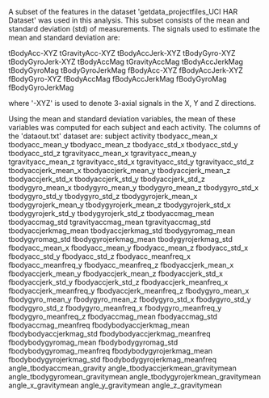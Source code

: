A subset of the features in the dataset 'getdata_projectfiles_UCI HAR Dataset' was used in this analysis. This subset consists of the mean and standard deviation (std) of measurements. The signals used to estimate the mean and standard deviation are:

tBodyAcc-XYZ
tGravityAcc-XYZ
tBodyAccJerk-XYZ
tBodyGyro-XYZ
tBodyGyroJerk-XYZ
tBodyAccMag
tGravityAccMag
tBodyAccJerkMag
tBodyGyroMag
tBodyGyroJerkMag
fBodyAcc-XYZ
fBodyAccJerk-XYZ
fBodyGyro-XYZ
fBodyAccMag
fBodyAccJerkMag
fBodyGyroMag
fBodyGyroJerkMag

where '-XYZ' is used to denote 3-axial signals in the X, Y and Z directions.

Using the mean and standard deviation variables, the mean of these variables was computed for each subject and each activity. The columns of the 'dataout.txt' dataset are:
subject
activity
tbodyacc_mean_x
tbodyacc_mean_y
tbodyacc_mean_z
tbodyacc_std_x
tbodyacc_std_y
tbodyacc_std_z
tgravityacc_mean_x
tgravityacc_mean_y
tgravityacc_mean_z
tgravityacc_std_x
tgravityacc_std_y
tgravityacc_std_z
tbodyaccjerk_mean_x
tbodyaccjerk_mean_y
tbodyaccjerk_mean_z
tbodyaccjerk_std_x
tbodyaccjerk_std_y
tbodyaccjerk_std_z
tbodygyro_mean_x
tbodygyro_mean_y
tbodygyro_mean_z
tbodygyro_std_x
tbodygyro_std_y
tbodygyro_std_z
tbodygyrojerk_mean_x
tbodygyrojerk_mean_y
tbodygyrojerk_mean_z
tbodygyrojerk_std_x
tbodygyrojerk_std_y
tbodygyrojerk_std_z
tbodyaccmag_mean
tbodyaccmag_std
tgravityaccmag_mean
tgravityaccmag_std
tbodyaccjerkmag_mean
tbodyaccjerkmag_std
tbodygyromag_mean
tbodygyromag_std
tbodygyrojerkmag_mean
tbodygyrojerkmag_std
fbodyacc_mean_x
fbodyacc_mean_y
fbodyacc_mean_z
fbodyacc_std_x
fbodyacc_std_y
fbodyacc_std_z
fbodyacc_meanfreq_x
fbodyacc_meanfreq_y
fbodyacc_meanfreq_z
fbodyaccjerk_mean_x
fbodyaccjerk_mean_y
fbodyaccjerk_mean_z
fbodyaccjerk_std_x
fbodyaccjerk_std_y
fbodyaccjerk_std_z
fbodyaccjerk_meanfreq_x
fbodyaccjerk_meanfreq_y
fbodyaccjerk_meanfreq_z
fbodygyro_mean_x
fbodygyro_mean_y
fbodygyro_mean_z
fbodygyro_std_x
fbodygyro_std_y
fbodygyro_std_z
fbodygyro_meanfreq_x
fbodygyro_meanfreq_y
fbodygyro_meanfreq_z
fbodyaccmag_mean
fbodyaccmag_std
fbodyaccmag_meanfreq
fbodybodyaccjerkmag_mean
fbodybodyaccjerkmag_std
fbodybodyaccjerkmag_meanfreq
fbodybodygyromag_mean
fbodybodygyromag_std
fbodybodygyromag_meanfreq
fbodybodygyrojerkmag_mean
fbodybodygyrojerkmag_std
fbodybodygyrojerkmag_meanfreq
angle_tbodyaccmean_gravity
angle_tbodyaccjerkmean_gravitymean
angle_tbodygyromean_gravitymean
angle_tbodygyrojerkmean_gravitymean
angle_x_gravitymean
angle_y_gravitymean
angle_z_gravitymean
